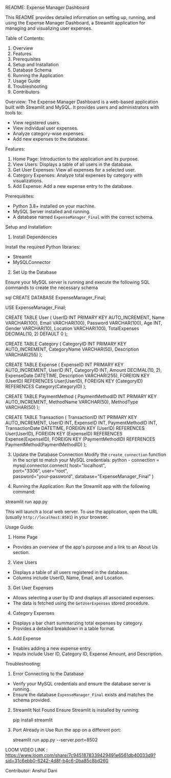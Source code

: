 README: Expense Manager Dashboard

This README provides detailed information on setting up, running, and using the Expense Manager Dashboard, a Streamlit application for managing and visualizing user expenses.


Table of Contents:
1. Overview
2. Features
3. Prerequisites
4. Setup and Installation
5. Database Schema
6. Running the Application
7. Usage Guide
8. Troubleshooting
9. Contributors


Overview:
The Expense Manager Dashboard is a web-based application built with Streamlit and MySQL. It provides users and administrators with tools to:
* View registered users.
* View individual user expenses.
* Analyze category-wise expenses.
* Add new expenses to the database.



Features:
1. Home Page: Introduction to the application and its purpose.
2. View Users: Displays a table of all users in the database.
3. Get User Expenses: View all expenses for a selected user.
4. Category Expenses: Analyze total expenses by category with visualizations.
5. Add Expense: Add a new expense entry to the database.


Prerequisites:
* Python 3.8+ installed on your machine.
* MySQL Server installed and running.
* A database named `ExpenseManager_Final` with the correct schema.



Setup and Installation:



1. Install Dependencies

Install the required Python libraries:
* Streamlit
* MySQLConnector

2. Set Up the Database

Ensure your MySQL server is running and execute the following SQL commands to create the necessary schema

sql
CREATE DATABASE ExpenseManager_Final;

USE ExpenseManager_Final;

CREATE TABLE User (
    UserID INT PRIMARY KEY AUTO_INCREMENT,
    Name VARCHAR(100),
    Email VARCHAR(100),
    Password VARCHAR(100),
    Age INT,
    Gender VARCHAR(10),
    Location VARCHAR(100),
    TotalExpenses DECIMAL(10, 2) DEFAULT 0
);

CREATE TABLE Category (
    CategoryID INT PRIMARY KEY AUTO_INCREMENT,
    CategoryName VARCHAR(50),
    Description VARCHAR(255)
);

CREATE TABLE Expense (
    ExpenseID INT PRIMARY KEY AUTO_INCREMENT,
    UserID INT,
    CategoryID INT,
    Amount DECIMAL(10, 2),
    ExpenseDate DATETIME,
    Description VARCHAR(255),
    FOREIGN KEY (UserID) REFERENCES User(UserID),
    FOREIGN KEY (CategoryID) REFERENCES Category(CategoryID)
);

CREATE TABLE PaymentMethod (
    PaymentMethodID INT PRIMARY KEY AUTO_INCREMENT,
    MethodName VARCHAR(50),
    MethodType VARCHAR(50)
);

CREATE TABLE Transaction (
    TransactionID INT PRIMARY KEY AUTO_INCREMENT,
    UserID INT,
    ExpenseID INT,
    PaymentMethodID INT,
    TransactionDate DATETIME,
    FOREIGN KEY (UserID) REFERENCES User(UserID),
    FOREIGN KEY (ExpenseID) REFERENCES Expense(ExpenseID),
    FOREIGN KEY (PaymentMethodID) REFERENCES PaymentMethod(PaymentMethodID)
);

3. Update the Database Connection
Modify the `create_connection` function in the script to match your MySQL credentials:
python -
connection = mysql.connector.connect(
    host="localhost",  
    port="3306",
    user="root",        
    password="your-password", 
    database="ExpenseManager_Final" 
)


4. Running the Application:
Run the Streamlit app with the following command:

streamlit run app.py

This will launch a local web server. To use the application, open the URL (usually `http://localhost:8501`) in your browser.




Usage Guide:

1. Home Page
* Provides an overview of the app's purpose and a link to an About Us section.

2. View Users
* Displays a table of all users registered in the database.
* Columns include UserID, Name, Email, and Location.

3. Get User Expenses
* Allows selecting a user by ID and displays all associated expenses.
* The data is fetched using the `GetUserExpenses` stored procedure.

4. Category Expenses
* Displays a bar chart summarizing total expenses by category.
* Provides a detailed breakdown in a table format.

5. Add Expense
* Enables adding a new expense entry.
* Inputs include User ID, Category ID, Expense Amount, and Description.


Troubleshooting:
1. Error Connecting to the Database
* Verify your MySQL credentials and ensure the database server is running.
* Ensure the database `ExpenseManager_Final` exists and matches the schema provided.

2. Streamlit Not Found 
   Ensure Streamlit is installed by running:
     
     pip install streamlit
     

3. Port Already in Use
    Run the app on a different port:
     
     streamlit run app.py --server.port=8502
     


LOOM VIDEO LINK : https://www.loom.com/share/7c9451878339429491e6561db40033d9?sid=31c6ebb0-6242-4d8f-b4c6-0ba85c8bd260

Contributor:
Anshul Dani
